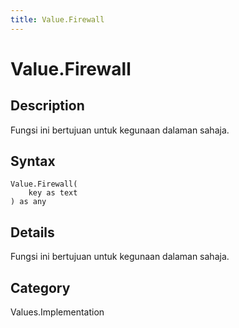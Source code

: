 ```yaml
---
title: Value.Firewall
---
```


# Value.Firewall


## Description

Fungsi ini bertujuan untuk kegunaan dalaman sahaja.


## Syntax

```powerquery
Value.Firewall(
    key as text
) as any
```


## Details

Fungsi ini bertujuan untuk kegunaan dalaman sahaja.



## Category
Values.Implementation
